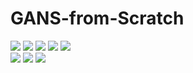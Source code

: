 # GANS-from-Scratch
![](https://img.shields.io/badge/Python-3.8-green)
![](https://img.shields.io/badge/Pytorch-1.5-green)
![](https://img.shields.io/badge/CUDA-10.0-green)
![](https://img.shields.io/badge/CUDNN-7.4-green)
![](https://img.shields.io/badge/Tensorboard-2.3.0-green) \
![](https://img.shields.io/badge/GANs-Generative_Networks-red)
![](https://img.shields.io/badge/Dataset-MNIST-red)
![](https://img.shields.io/badge/Loss-Cross_Entropy_Loss-red)

